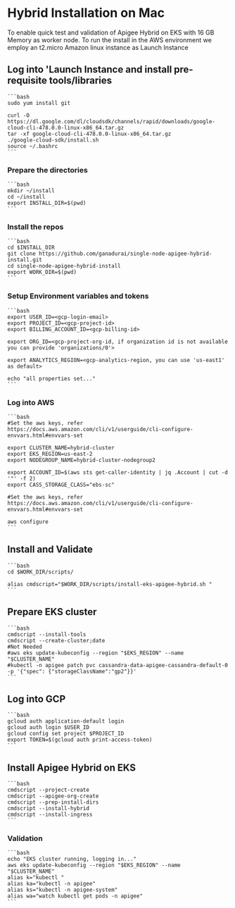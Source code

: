 # Hybrid Installation on Mac

To enable quick test and validation of Apigee Hybrid on EKS with 16 GB Memory as worker node. 
To run the install in the AWS environment we employ an t2.micro Amazon linux instance as Launch Instance

## Log into 'Launch Instance and install pre-requisite tools/libraries
    ```bash
    sudo yum install git

    curl -O https://dl.google.com/dl/cloudsdk/channels/rapid/downloads/google-cloud-cli-478.0.0-linux-x86_64.tar.gz
    tar -xf google-cloud-cli-478.0.0-linux-x86_64.tar.gz
    ./google-cloud-sdk/install.sh
    source ~/.bashrc
    ```

### Prepare the directories
    ```bash
    mkdir ~/install
    cd ~/install
    export INSTALL_DIR=$(pwd)
    ```
    
### Install the repos 
    ```bash
    cd $INSTALL_DIR
    git clone https://github.com/ganadurai/single-node-apigee-hybrid-install.git
    cd single-node-apigee-hybrid-install
    export WORK_DIR=$(pwd)
    ```

### Setup Environment variables and tokens 
    ```bash
    export USER_ID=<gcp-login-email>
    export PROJECT_ID=<gcp-project-id>
    export BILLING_ACCOUNT_ID=<gcp-billing-id>

    export ORG_ID=<gcp-project-org-id, if organization id is not available you can provide 'organizations/0'> 

    export ANALYTICS_REGION=<gcp-analytics-region, you can use 'us-east1' as default>

    echo "all properties set..." 
    ```

### Log into AWS
    ```bash
    #Set the aws keys, refer https://docs.aws.amazon.com/cli/v1/userguide/cli-configure-envvars.html#envvars-set
   
    export CLUSTER_NAME=hybrid-cluster
    export EKS_REGION=us-east-2
    export NODEGROUP_NAME=hybrid-cluster-nodegroup2
    
    export ACCOUNT_ID=$(aws sts get-caller-identity | jq .Account | cut -d '"' -f 2)
    export CASS_STORAGE_CLASS="ebs-sc"
    
    #Set the aws keys, refer https://docs.aws.amazon.com/cli/v1/userguide/cli-configure-envvars.html#envvars-set
    
    aws configure
    ```

## Install and Validate
    ```bash
    cd $WORK_DIR/scripts/

    alias cmdscript="$WORK_DIR/scripts/install-eks-apigee-hybrid.sh "
    ```

## Prepare EKS cluster
    ```bash
    cmdscript --install-tools
    cmdscript --create-cluster;date
    #Not Needed
    #aws eks update-kubeconfig --region "$EKS_REGION" --name "$CLUSTER_NAME"
    #kubectl -n apigee patch pvc cassandra-data-apigee-cassandra-default-0 -p '{"spec": {"storageClassName":"gp2"}}'
    ```

## Log into GCP
    ```bash
    gcloud auth application-default login
    gcloud auth login $USER_ID	
    gcloud config set project $PROJECT_ID
    export TOKEN=$(gcloud auth print-access-token)
    ```

## Install Apigee Hybrid on EKS
    ```bash
    cmdscript --project-create
    cmdscript --apigee-org-create
    cmdscript --prep-install-dirs
    cmdscript --install-hybrid
    cmdscript --install-ingress
    ```

### Validation
    ```bash
    echo "EKS cluster running, logging in..."
    aws eks update-kubeconfig --region "$EKS_REGION" --name "$CLUSTER_NAME"
    alias k="kubectl "
    alias ka="kubectl -n apigee"
    alias ks="kubectl -n apigee-system"
    alias wa="watch kubectl get pods -n apigee"
    ```